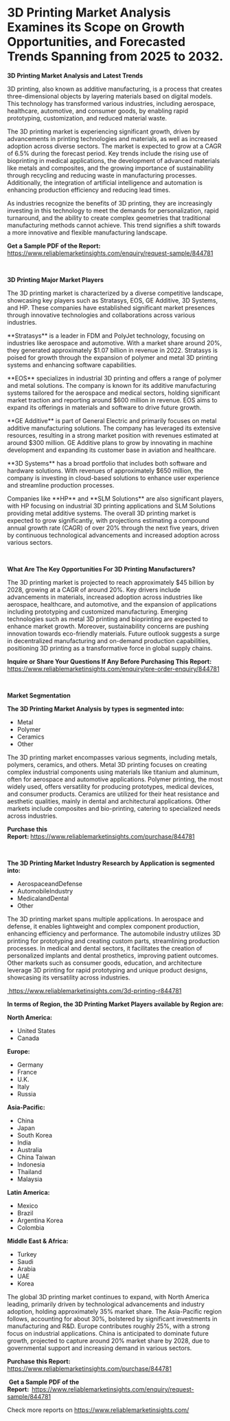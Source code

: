 <p><h1>3D Printing Market Analysis Examines its Scope on Growth Opportunities, and Forecasted Trends Spanning from 2025 to 2032.</h1></p><p><strong>3D Printing Market Analysis and Latest Trends</strong></p>
<p><p>3D printing, also known as additive manufacturing, is a process that creates three-dimensional objects by layering materials based on digital models. This technology has transformed various industries, including aerospace, healthcare, automotive, and consumer goods, by enabling rapid prototyping, customization, and reduced material waste.</p><p>The 3D printing market is experiencing significant growth, driven by advancements in printing technologies and materials, as well as increased adoption across diverse sectors. The market is expected to grow at a CAGR of 6.5% during the forecast period. Key trends include the rising use of bioprinting in medical applications, the development of advanced materials like metals and composites, and the growing importance of sustainability through recycling and reducing waste in manufacturing processes. Additionally, the integration of artificial intelligence and automation is enhancing production efficiency and reducing lead times.</p><p>As industries recognize the benefits of 3D printing, they are increasingly investing in this technology to meet the demands for personalization, rapid turnaround, and the ability to create complex geometries that traditional manufacturing methods cannot achieve. This trend signifies a shift towards a more innovative and flexible manufacturing landscape.</p></p>
<p><strong>Get a Sample PDF of the Report:&nbsp;</strong> <a href="https://www.reliablemarketinsights.com/enquiry/request-sample/844781?utm_campaign=2240&utm_medium=2&utm_source=Github&utm_content=ia&utm_term=08042025&utm_id=3d-printing">https://www.reliablemarketinsights.com/enquiry/request-sample/844781</a></p>
<p>&nbsp;</p>
<p><strong>3D Printing Major Market Players</strong></p>
<p><p>The 3D printing market is characterized by a diverse competitive landscape, showcasing key players such as Stratasys, EOS, GE Additive, 3D Systems, and HP. These companies have established significant market presences through innovative technologies and collaborations across various industries.</p><p>**Stratasys** is a leader in FDM and PolyJet technology, focusing on industries like aerospace and automotive. With a market share around 20%, they generated approximately $1.07 billion in revenue in 2022. Stratasys is poised for growth through the expansion of polymer and metal 3D printing systems and enhancing software capabilities.</p><p>**EOS** specializes in industrial 3D printing and offers a range of polymer and metal solutions. The company is known for its additive manufacturing systems tailored for the aerospace and medical sectors, holding significant market traction and reporting around $600 million in revenue. EOS aims to expand its offerings in materials and software to drive future growth.</p><p>**GE Additive** is part of General Electric and primarily focuses on metal additive manufacturing solutions. The company has leveraged its extensive resources, resulting in a strong market position with revenues estimated at around $300 million. GE Additive plans to grow by innovating in machine development and expanding its customer base in aviation and healthcare.</p><p>**3D Systems** has a broad portfolio that includes both software and hardware solutions. With revenues of approximately $650 million, the company is investing in cloud-based solutions to enhance user experience and streamline production processes.</p><p>Companies like **HP** and **SLM Solutions** are also significant players, with HP focusing on industrial 3D printing applications and SLM Solutions providing metal additive systems. The overall 3D printing market is expected to grow significantly, with projections estimating a compound annual growth rate (CAGR) of over 20% through the next five years, driven by continuous technological advancements and increased adoption across various sectors.</p></p>
<p>&nbsp;</p>
<p><strong>What Are The Key Opportunities For 3D Printing Manufacturers?</strong></p>
<p><p>The 3D printing market is projected to reach approximately $45 billion by 2028, growing at a CAGR of around 20%. Key drivers include advancements in materials, increased adoption across industries like aerospace, healthcare, and automotive, and the expansion of applications including prototyping and customized manufacturing. Emerging technologies such as metal 3D printing and bioprinting are expected to enhance market growth. Moreover, sustainability concerns are pushing innovation towards eco-friendly materials. Future outlook suggests a surge in decentralized manufacturing and on-demand production capabilities, positioning 3D printing as a transformative force in global supply chains.</p></p>
<p><strong>Inquire or Share Your Questions If Any Before Purchasing This Report:</strong> <a href="https://www.reliablemarketinsights.com/enquiry/pre-order-enquiry/844781?utm_campaign=2240&utm_medium=2&utm_source=Github&utm_content=ia&utm_term=08042025&utm_id=3d-printing">https://www.reliablemarketinsights.com/enquiry/pre-order-enquiry/844781</a></p>
<p>&nbsp;</p>
<p><strong>Market Segmentation</strong></p>
<p><strong>The 3D Printing Market Analysis by types is segmented into:</strong></p>
<p><ul><li>Metal</li><li>Polymer</li><li>Ceramics</li><li>Other</li></ul></p>
<p><p>The 3D printing market encompasses various segments, including metals, polymers, ceramics, and others. Metal 3D printing focuses on creating complex industrial components using materials like titanium and aluminum, often for aerospace and automotive applications. Polymer printing, the most widely used, offers versatility for producing prototypes, medical devices, and consumer products. Ceramics are utilized for their heat resistance and aesthetic qualities, mainly in dental and architectural applications. Other markets include composites and bio-printing, catering to specialized needs across industries.</p></p>
<p><strong>Purchase this Report:&nbsp;</strong><a href="https://www.reliablemarketinsights.com/purchase/844781?utm_campaign=2240&utm_medium=2&utm_source=Github&utm_content=ia&utm_term=08042025&utm_id=3d-printing">https://www.reliablemarketinsights.com/purchase/844781</a></p>
<p>&nbsp;</p>
<p><strong>The 3D Printing Market Industry Research by Application is segmented into:</strong></p>
<p><ul><li>AerospaceandDefense</li><li>AutomobileIndustry</li><li>MedicalandDental</li><li>Other</li></ul></p>
<p><p>The 3D printing market spans multiple applications. In aerospace and defense, it enables lightweight and complex component production, enhancing efficiency and performance. The automobile industry utilizes 3D printing for prototyping and creating custom parts, streamlining production processes. In medical and dental sectors, it facilitates the creation of personalized implants and dental prosthetics, improving patient outcomes. Other markets such as consumer goods, education, and architecture leverage 3D printing for rapid prototyping and unique product designs, showcasing its versatility across industries.</p></p>
<p><a href="https://www.reliablemarketinsights.com/3d-printing-r844781?utm_campaign=2240&utm_medium=2&utm_source=Github&utm_content=ia&utm_term=08042025&utm_id=3d-printing">&nbsp;https://www.reliablemarketinsights.com/3d-printing-r844781</a></p>
<p><strong>In terms of Region, the 3D Printing Market Players available by Region are:</strong></p>
<p>
    <p> <strong> North America: </strong>
        <ul>
            <li>United States</li>
            <li>Canada</li>
        </ul>
        </p> 
    <p> <strong> Europe: </strong>
        <ul>
            <li>Germany</li>
            <li>France</li>
            <li>U.K.</li>
            <li>Italy</li>
            <li>Russia</li>
        </ul>
        </p> 
    <p> <strong> Asia-Pacific: </strong>
        <ul>
            <li>China</li>
            <li>Japan</li>
            <li>South Korea</li>
            <li>India</li>
            <li>Australia</li>
            <li>China Taiwan</li>
            <li>Indonesia</li>
            <li>Thailand</li>
            <li>Malaysia</li>
        </ul>
        </p> 
    <p> <strong> Latin America: </strong>
        <ul>
            <li>Mexico</li>
            <li>Brazil</li>
            <li>Argentina Korea</li>
            <li>Colombia</li>
        </ul>
        </p> 
    <p> <strong> Middle East & Africa: </strong>
        <ul>
            <li>Turkey</li>
            <li>Saudi</li>
            <li>Arabia</li>
            <li>UAE</li>
            <li>Korea</li>
        </ul>
    </p>
    </p>
<p><p>The global 3D printing market continues to expand, with North America leading, primarily driven by technological advancements and industry adoption, holding approximately 35% market share. The Asia-Pacific region follows, accounting for about 30%, bolstered by significant investments in manufacturing and R&D. Europe contributes roughly 25%, with a strong focus on industrial applications. China is anticipated to dominate future growth, projected to capture around 20% market share by 2028, due to governmental support and increasing demand in various sectors.</p></p>
<p><strong>Purchase this Report: </strong><a href="https://www.reliablemarketinsights.com/purchase/844781?utm_campaign=2240&utm_medium=2&utm_source=Github&utm_content=ia&utm_term=08042025&utm_id=3d-printing">https://www.reliablemarketinsights.com/purchase/844781</a></p>
<p>&nbsp;<strong>Get a Sample PDF of the Report:&nbsp;&nbsp;</strong><a href="https://www.reliablemarketinsights.com/enquiry/request-sample/844781?utm_campaign=2240&utm_medium=2&utm_source=Github&utm_content=ia&utm_term=08042025&utm_id=3d-printing">https://www.reliablemarketinsights.com/enquiry/request-sample/844781</a></p>
<p><strong></strong></p>
<p>Check more reports on <a href="https://www.reliablemarketinsights.com/?utm_campaign=2240&utm_medium=2&utm_source=Github&utm_content=ia&utm_term=08042025&utm_id=3d-printing">https://www.reliablemarketinsights.com/</a></p>